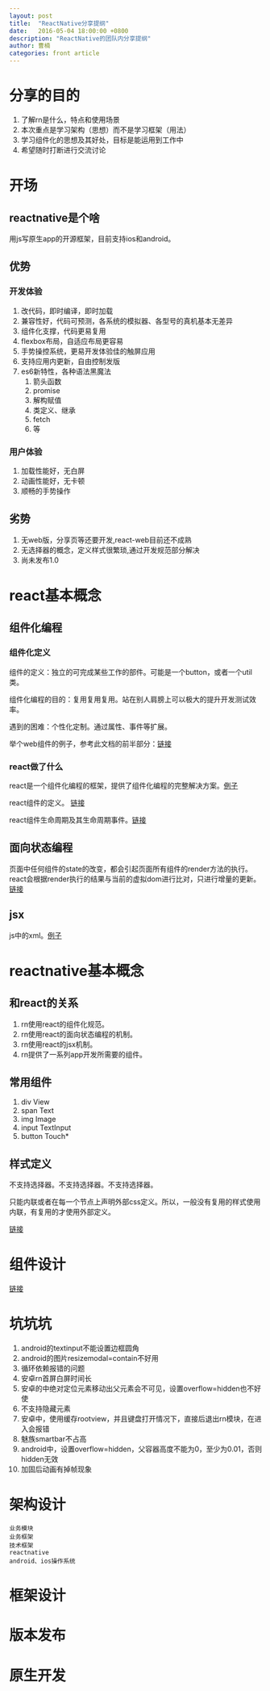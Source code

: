 ```yaml
---
layout: post
title:  "ReactNative分享提纲"
date:   2016-05-04 18:00:00 +0800
description: "ReactNative的团队内分享提纲"
author: 曹楠
categories: front article
---
```


# 分享的目的

1. 了解rn是什么，特点和使用场景
2. 本次重点是学习架构（思想）而不是学习框架（用法）
3. 学习组件化的思想及其好处，目标是能运用到工作中
4. 希望随时打断进行交流讨论

# 开场

## reactnative是个啥

用js写原生app的开源框架，目前支持ios和android。

## 优势

### 开发体验
	
1. 改代码，即时编译，即时加载
1. 兼容性好，代码可预测，各系统的模拟器、各型号的真机基本无差异
1. 组件化支撑，代码更易复用
1. flexbox布局，自适应布局更容易
1. 手势操控系统，更易开发体验佳的触屏应用
1. 支持应用内更新，自由控制发版
1. es6新特性，各种语法黑魔法
	1. 箭头函数
	1. promise
	1. 解构赋值
	1. 类定义、继承
	1. fetch
	2. 等

### 用户体验
1. 加载性能好，无白屏
2. 动画性能好，无卡顿
2. 顺畅的手势操作

## 劣势
1. 无web版，分享页等还要开发,react-web目前还不成熟
1. 无选择器的概念，定义样式很繁琐,通过开发规范部分解决
1. 尚未发布1.0

# react基本概念

## 组件化编程

### 组件化定义
组件的定义：独立的可完成某些工作的部件。可能是一个button，或者一个util类。

组件化编程的目的：复用复用复用。站在别人肩膀上可以极大的提升开发测试效率。

遇到的困难：个性化定制。通过属性、事件等扩展。

举个web组件的例子，参考此文档的前半部分：[链接](https://github.com/cnsnake11/blog/blob/master/ReactNative%E5%BC%80%E5%8F%91%E6%8C%87%E5%AF%BC/ReactNative%E7%BB%84%E4%BB%B6%E7%8A%B6%E6%80%81%E8%AE%BE%E8%AE%A1%E6%80%9D%E8%80%83.md)

### react做了什么

react是一个组件化编程的框架，提供了组件化编程的完整解决方案。[例子](http://facebook.github.io/react/)

react组件的定义。 [链接](http://facebook.github.io/react/docs/component-specs.html)

react组件生命周期及其生命周期事件。[链接](http://facebook.github.io/react/docs/component-specs.html#lifecycle-methods)

## 面向状态编程

页面中任何组件的state的改变，都会引起页面所有组件的render方法的执行。react会根据render执行的结果与当前的虚拟dom进行比对，只进行增量的更新。[链接](https://github.com/cnsnake11/blog/blob/master/ReactNative%E5%BC%80%E5%8F%91%E6%8C%87%E5%AF%BC/ReactNative%E7%BB%84%E4%BB%B6%E7%8A%B6%E6%80%81%E8%AE%BE%E8%AE%A1%E6%80%9D%E8%80%83.md#rn设计思路)

## jsx
js中的xml。[例子](http://facebook.github.io/react/)

# reactnative基本概念

## 和react的关系

1. rn使用react的组件化规范。
2. rn使用react的面向状态编程的机制。
3. rn使用react的jsx机制。
4. rn提供了一系列app开发所需要的组件。

## 常用组件
1. div View
2. span Text
3. img Image
4. input TextInput
5. button Touch*

## 样式定义
不支持选择器。不支持选择器。不支持选择器。

只能内联或者在每一个节点上声明外部css定义。所以，一般没有复用的样式使用内联，有复用的才使用外部定义。

[链接](http://reactnative.cn/docs/0.24/style.html#content)

# 组件设计
[链接](https://github.com/cnsnake11/blog/blob/master/ReactNative%E5%BC%80%E5%8F%91%E6%8C%87%E5%AF%BC/ReactNative%E7%9A%84%E6%9E%B6%E6%9E%84%E8%AE%BE%E8%AE%A1.md)


# 坑坑坑

1. android的textinput不能设置边框圆角
1. android的图片resizemodal=contain不好用
1. 循环依赖报错的问题
1. 安卓rn首屏白屏时间长
1. 安卓的中绝对定位元素移动出父元素会不可见，设置overflow=hidden也不好使
1. 不支持隐藏元素
1. 安卓中，使用缓存rootview，并且键盘打开情况下，直接后退出rn模块，在进入会报错
1. 魅族smartbar不占高
1. android中，设置overflow=hidden，父容器高度不能为0，至少为0.01，否则hidden无效
1. 加固后动画有掉帧现象


# 架构设计
```
业务模块
业务框架
技术框架
reactnative
android、ios操作系统
```


# 框架设计

# 版本发布

# 原生开发


